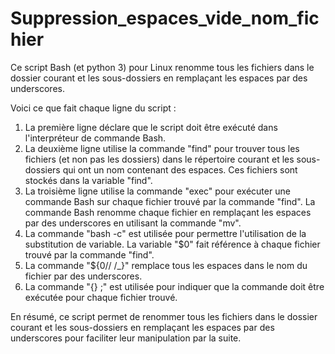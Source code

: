 # Suppression_espaces_vide_nom_fichier

Ce script Bash (et python 3) pour Linux renomme tous les fichiers dans le dossier courant et les sous-dossiers en remplaçant les espaces par des underscores. 

Voici ce que fait chaque ligne du script :

1. La première ligne déclare que le script doit être exécuté dans l'interpréteur de commande Bash.
2. La deuxième ligne utilise la commande "find" pour trouver tous les fichiers (et non pas les dossiers) 
dans le répertoire courant et les sous-dossiers qui ont un nom contenant des espaces. Ces fichiers sont stockés dans la variable "find".
3. La troisième ligne utilise la commande "exec" pour exécuter une commande Bash sur chaque fichier trouvé par la commande "find". 
La commande Bash renomme chaque fichier en remplaçant les espaces par des underscores en utilisant la commande "mv".
4. La commande "bash -c" est utilisée pour permettre l'utilisation de la substitution de variable. 
La variable "$0" fait référence à chaque fichier trouvé par la commande "find".
5. La commande "${0// /_}" remplace tous les espaces dans le nom du fichier par des underscores.
6. La commande "{} ;" est utilisée pour indiquer que la commande doit être exécutée pour chaque fichier trouvé.

En résumé, ce script permet de renommer tous les fichiers dans le dossier courant et les sous-dossiers en remplaçant les espaces 
par des underscores pour faciliter leur manipulation par la suite.

